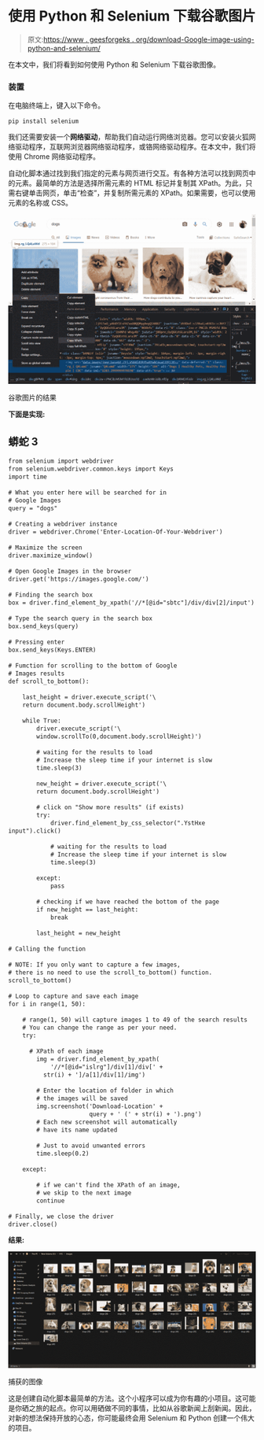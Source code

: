 # 使用 Python 和 Selenium 下载谷歌图片

> 原文:[https://www . geesforgeks . org/download-Google-image-using-python-and-selenium/](https://www.geeksforgeeks.org/download-google-image-using-python-and-selenium/)

在本文中，我们将看到如何使用 Python 和 Selenium 下载谷歌图像。

### 装置

在电脑终端上，键入以下命令。

```
pip install selenium
```

我们还需要安装一个**网络驱动**，帮助我们自动运行网络浏览器。您可以安装火狐网络驱动程序，互联网浏览器网络驱动程序，或铬网络驱动程序。在本文中，我们将使用 Chrome 网络驱动程序。

自动化脚本通过找到我们指定的元素与网页进行交互。有各种方法可以找到网页中的元素。最简单的方法是选择所需元素的 HTML 标记并复制其 XPath。为此，只需右键单击网页，单击“检查”，并复制所需元素的 XPath。如果需要，也可以使用元素的名称或 CSS。

![](img/037199931cb389868b801d1a26569db0.png)

谷歌图片的结果

**下面是实现:**

## 蟒蛇 3

```
from selenium import webdriver
from selenium.webdriver.common.keys import Keys
import time

# What you enter here will be searched for in
# Google Images
query = "dogs"

# Creating a webdriver instance
driver = webdriver.Chrome('Enter-Location-Of-Your-Webdriver')

# Maximize the screen
driver.maximize_window()

# Open Google Images in the browser
driver.get('https://images.google.com/')

# Finding the search box
box = driver.find_element_by_xpath('//*[@id="sbtc"]/div/div[2]/input')

# Type the search query in the search box
box.send_keys(query)

# Pressing enter
box.send_keys(Keys.ENTER)

# Fumction for scrolling to the bottom of Google
# Images results
def scroll_to_bottom():

    last_height = driver.execute_script('\
    return document.body.scrollHeight')

    while True:
        driver.execute_script('\
        window.scrollTo(0,document.body.scrollHeight)')

        # waiting for the results to load
        # Increase the sleep time if your internet is slow
        time.sleep(3)

        new_height = driver.execute_script('\
        return document.body.scrollHeight')

        # click on "Show more results" (if exists)
        try:
            driver.find_element_by_css_selector(".YstHxe input").click()

            # waiting for the results to load
            # Increase the sleep time if your internet is slow
            time.sleep(3)

        except:
            pass

        # checking if we have reached the bottom of the page
        if new_height == last_height:
            break

        last_height = new_height

# Calling the function

# NOTE: If you only want to capture a few images,
# there is no need to use the scroll_to_bottom() function.
scroll_to_bottom()

# Loop to capture and save each image
for i in range(1, 50):

    # range(1, 50) will capture images 1 to 49 of the search results
    # You can change the range as per your need.
    try:

      # XPath of each image
        img = driver.find_element_by_xpath(
            '//*[@id="islrg"]/div[1]/div[' +
          str(i) + ']/a[1]/div[1]/img')

        # Enter the location of folder in which
        # the images will be saved
        img.screenshot('Download-Location' +  
                       query + ' (' + str(i) + ').png')
        # Each new screenshot will automatically
        # have its name updated

        # Just to avoid unwanted errors
        time.sleep(0.2)

    except:

        # if we can't find the XPath of an image,
        # we skip to the next image
        continue

# Finally, we close the driver
driver.close()
```

**结果:**

![](img/86caa795071b8c8447f2d4364b96900f.png)

捕获的图像

这是创建自动化脚本最简单的方法。这个小程序可以成为你有趣的小项目。这可能是你硒之旅的起点。你可以用硒做不同的事情，比如从谷歌新闻上刮新闻。因此，对新的想法保持开放的心态，你可能最终会用 Selenium 和 Python 创建一个伟大的项目。